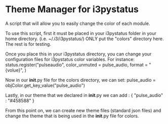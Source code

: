 # Theme Manager for i3pystatus
A script that will allow you to easily change the color of each module.

To use this script, first it must be placed in your i3pystatus folder in your home directory.
(i.e. ~/.i3/i3pystatus/)
ONLY put the "colors" directory here.  The rest is for testing.

Once you place this in your i3pystatus directory, you can change your configuration files for i3pystatus color
variables. For instance:
	status.register("pulseaudio",
			color_unmuted = pulse_audio,
			format = "{volue}",
		       )

Now in our __init__.py file for the colors directory, we can set:
	pulse_audio = objColor.get_key_value("pulse_audio")

Lastly, in our theme that we declared in __init__.py we can add :
	{
		"pulse_audio" : "#458588"
	}


From this point on, we can create new theme files (standard json files) and change the theme that is being used in the __init__.py file for
colors.



